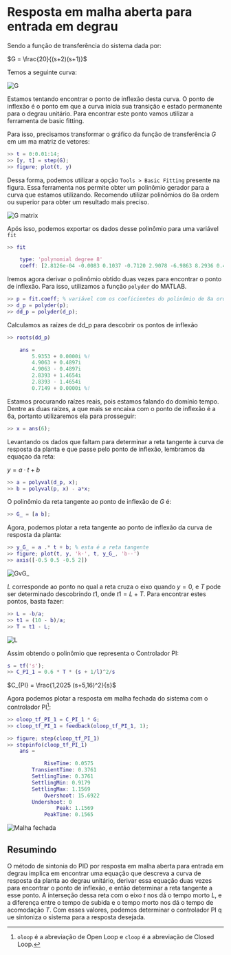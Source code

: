 # Resposta em malha aberta para entrada em degrau

Sendo a função de transferência do sistema dada por:

$G = \frac{20}{(s+2)(s+1)}$

Temos a seguinte curva:

![G](./pictures/step_G.png)

Estamos tentando encontrar o ponto de inflexão desta curva. O ponto de inflexão é o ponto em que a curva inicia sua transição e estado permanente para o degrau unitário. Para encontrar este ponto vamos utilizar a ferramenta de basic fitting.

Para isso, precisamos transformar o gráfico da função de transferência $G$ em um ma matriz de vetores: 

```matlab
>> t = 0:0.01:14;
>> [y, t] = step(G);
>> figure; plot(t, y)
```

Dessa forma, podemos utilizar a opção `Tools > Basic Fitting` presente na figura. Essa ferramenta nos permite obter um polinômio gerador para a curva que estamos utilizando. Recomendo utilizar polinômios do 8a ordem ou superior para obter um resultado mais preciso.

![G matrix](./pictures/yt_chart.png)

Após isso, podemos exportar os dados desse polinômio para uma variável `fit`

```matlab
>> fit 

    type: 'polynomial degree 8'
    coeff: [2.8126e-04 -0.0083 0.1037 -0.7120 2.9078 -6.9863 8.2936 0.4148 -0.0222]
```

Iremos agora derivar o polinômio obtido duas vezes para encontrar o ponto de inflexão. Para isso, utilizamos a função `polyder` do MATLAB.

```matlab
>> p = fit.coeff; % variável com os coeficientes do polinômio de 8a ordem
>> d_p = polyder(p);
>> dd_p = polyder(d_p);
```

Calculamos as raízes de dd_p para descobrir os pontos de inflexão

```matlab
>> roots(dd_p)

    ans =
        5.9353 + 0.0000i %!
        4.9063 + 0.4897i
        4.9063 - 0.4897i
        2.8393 + 1.4654i
        2.8393 - 1.4654i
        0.7149 + 0.0000i %!
```

Estamos procurando raízes reais, pois estamos falando do domínio tempo. Dentre as duas raízes, a que mais se encaixa com o ponto de inflexão é a 6a, portanto utilizaremos ela para prosseguir:

```matlab
>> x = ans(6);
```

Levantando os dados que faltam para determinar a reta tangente à curva de resposta da planta e que passe pelo ponto de inflexão, lembramos da equaçao da reta:

$y = a \cdot t + b$

```matlab
>> a = polyval(d_p, x);
>> b = polyval(p, x) - a*x;
```

O polinômio da reta tangente ao ponto de inflexão de $G$ é:

```matlab
>> G_ = [a b];
```

Agora, podemos plotar a reta tangente ao ponto de inflexão da curva de resposta da planta:

```matlab
>> y_G_ = a .* t + b; % esta é a reta tangente
>> figure; plot(t, y, 'k-', t, y_G_, 'b--')
>> axis([-0.5 0.5 -0.5 2])
```

![GvG_](./pictures/GvG_.png)

$L$ corresponde ao ponto no qual a reta cruza o eixo quando $y = 0$, e $T$ pode ser determinado descobrindo $t1$, onde $t1 = L + T$. Para encontrar estes pontos, basta fazer:

```matlab
>> L = -b/a; 
>> t1 = (10 - b)/a;
>> T = t1 - L;
```

![L](./pictures/l_y.png)


Assim obtendo o polinômio que representa o Controlador PI:

```matlab
s = tf('s');
>> C_PI_1 = 0.6 * T * (s + 1/l)^2/s
```

$C_{PI} = \frac{1,2025 (s+5,16)^2}{s}$

Agora podemos plotar a resposta em malha fechada do sistema com o controlador PI[^1]:

```matlab
>> oloop_tf_PI_1 = C_PI_1 * G;
>> cloop_tf_PI_1 = feedback(oloop_tf_PI_1, 1);

>> figure; step(cloop_tf_PI_1)
>> stepinfo(cloop_tf_PI_1)
    ans = 

            RiseTime: 0.0575
        TransientTime: 0.3761
        SettlingTime: 0.3761
        SettlingMin: 0.9179
        SettlingMax: 1.1569
            Overshoot: 15.6922
        Undershoot: 0
                Peak: 1.1569
            PeakTime: 0.1565
```

![Malha fechada](./pictures/cloop_C_PI%20_step.png)

[^1]: `oloop` é a abreviação de Open Loop e `cloop` é a abreviação de Closed Loop.

## Resumindo

O método de sintonia do PID por resposta em malha aberta para entrada em degrau implica em encontrar uma equação que descreva a curva de resposta da planta ao degrau unitário, derivar essa equação duas vezes para encontrar o ponto de inflexão, e então determinar a reta tangente a esse ponto. A interseção dessa reta com o eixo $t$ nos dá o tempo morto $L$, e a diferença entre o tempo de subida e o tempo morto nos dá o tempo de acomodação $T$. Com esses valores, podemos determinar o controlador PI q  ue sintoniza o sistema para a resposta desejada.